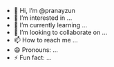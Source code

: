 - 👋 Hi, I’m @pranayzun
- 👀 I’m interested in ...
- 🌱 I’m currently learning ...
- 💞️ I’m looking to collaborate on ...
- 📫 How to reach me ...
- 😄 Pronouns: ...
- ⚡ Fun fact: ...

<!---
pranayzun/pranayzun is a ✨ special ✨ repository because its `README.md` (this file) appears on your GitHub profile.
You can click the Preview link to take a look at your changes.
--->
